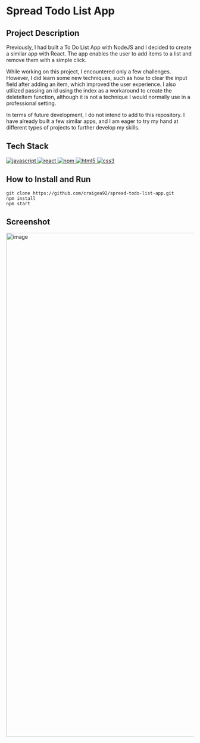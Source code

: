 # Spread Todo List App

## Project Description

Previously, I had built a To Do List App with NodeJS and I decided to create a similar app with React. The app enables the user to add items to a list and remove them with a simple click.

While working on this project, I encountered only a few challenges. However, I did learn some new techniques, such as how to clear the input field after adding an item, which improved the user experience. I also utilized passing an id using the index as a workaround to create the deleteItem function, although it is not a technique I would normally use in a professional setting.

In terms of future development, I do not intend to add to this repository. I have already built a few similar apps, and I am eager to try my hand at different types of projects to further develop my skills.

## Tech Stack
<a href="https://www.javascript.com/"> <img src="https://icongr.am/devicon/javascript-original.svg?size=40&color=currentColor" alt="javascript"/> </a>
<a href="https://reactjs.org/"> <img src="https://icongr.am/devicon/react-original.svg?size=40&color=currentColor" alt="react"/> </a>
<a href="https://www.npmjs.com/"> <img src="https://icongr.am/devicon/npm-original-wordmark.svg?size=40&color=currentColor" alt="npm"/> </a>
<a href="https://www.w3schools.com/html/"> <img src="https://icongr.am/devicon/html5-original.svg?size=40&color=8000ff" alt="html5"/> </a>
<a href="https://www.w3schools.com/css/"> <img src="https://icongr.am/devicon/css3-original.svg?size=40&color=8000ff" alt="css3"/> </a>

## How to Install and Run
```
git clone https://github.com/craigea92/spread-todo-list-app.git
npm install
npm start
```

## Screenshot

<img width="1351" alt="image" src="https://user-images.githubusercontent.com/82875984/233613455-8d7f611b-c9a6-4b6c-b223-dfbab684ae5d.png">

